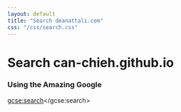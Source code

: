 ```yaml
---
layout: default
title: "Search deanattali.com"
css: "/css/search.css"
---
```


# Search **can-chieh.github.io**

### Using the Amazing Google

<script>
  (function() {
    var cx = '010991085614635769051:2swnwigsaum';
    var gcse = document.createElement('script');
    gcse.type = 'text/javascript';
    gcse.async = true;
    gcse.src = 'https://cse.google.com/cse.js?cx=' + cx;
    var s = document.getElementsByTagName('script')[0];
    s.parentNode.insertBefore(gcse, s);
  })();
</script>
<gcse:search></gcse:search>

